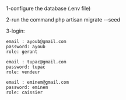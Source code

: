 1-configure the database (.env file)

2-run the command php artisan migrate --seed

3-login:

    email : ayoub@gmail.com
    password: ayoub
    role: gerant

    email : tupac@gmail.com
    password: tupac
    role: vendeur

    email : eminem@gmail.com
    password: eminem
    role: caissier
